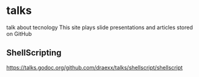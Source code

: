 # talks
talk about tecnology
This site plays slide presentations and articles stored on GitHub

## ShellScripting 
https://talks.godoc.org/github.com/draexx/talks/shellscript/shellscript
